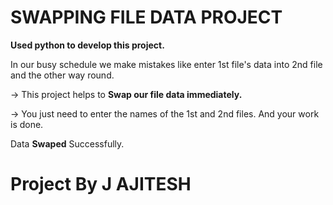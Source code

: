 # SWAPPING FILE DATA PROJECT
**Used python to develop this project.**

In our busy schedule we make mistakes like enter 1st file's data into 2nd file and the other way round.

-> This project helps to **Swap our file data immediately.** 

-> You just need to enter the names of the 1st and 2nd files. And your work is done.

Data **Swaped** Successfully.

# Project By J AJITESH
